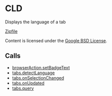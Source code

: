 
CLD
=======

Displays the language of a tab

[Zipfile](http://developer.chrome.com/extensions/examples/api/i18n/cld.zip)

Content is licensed under the [Google BSD License](https://developers.google.com/open-source/licenses/bsd).

Calls
-----

* [browserAction.setBadgeText](https://developer.chrome.com/extensions/browserAction#method-setBadgeText)
* [tabs.detectLanguage](https://developer.chrome.com/extensions/tabs#method-detectLanguage)
* [tabs.onSelectionChanged](https://developer.chrome.com/extensions/tabs#event-onSelectionChanged)
* [tabs.onUpdated](https://developer.chrome.com/extensions/tabs#event-onUpdated)
* [tabs.query](https://developer.chrome.com/extensions/tabs#method-query)